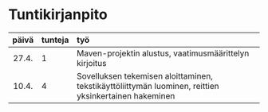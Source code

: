 # Tuntikirjanpito

| päivä | tunteja | työ |
| :----:|:--------| :---|
| 27.4. | 1       | Maven-projektin alustus, vaatimusmäärittelyn kirjoitus |
| 10.4. | 4       | Sovelluksen tekemisen aloittaminen, tekstikäyttöliittymän luominen, reittien yksinkertainen hakeminen |

